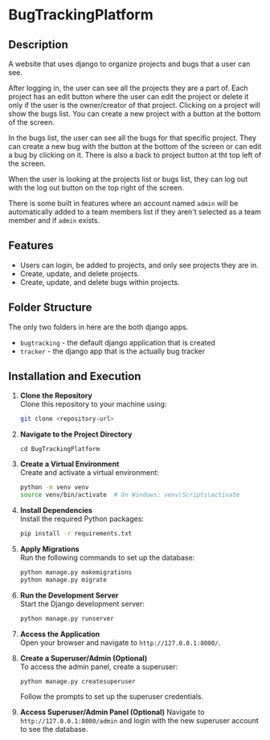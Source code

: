 # BugTrackingPlatform

## Description
A website that uses django to organize projects and bugs that a user can see.

After logging in, the user can see all the projects they are a part of. Each project has an edit button where the user can edit the project or delete it only if the user is the owner/creator of that project. Clicking on a project will show the bugs list. You can create a new project with a button at the bottom of the screen.

In the bugs list, the user can see all the bugs for that specific project. They can create a new bug with the button at the bottom of the screen or can edit a bug by clicking on it. There is also a back to project button at tht top left of the screen.

When the user is looking at the projects list or bugs list, they can log out with the log out button on the top right of the screen.

There is some built in features where an account named `admin` will be automatically added to a team members list if they aren't selected as a team member and if `admin` exists.

## Features
- Users can login, be added to projects, and only see projects they are in.
- Create, update, and delete projects.
- Create, update, and delete bugs within projects.

## Folder Structure
The only two folders in here are the both django apps.
- `bugtracking` -  the default django application that is created
- `tracker` - the django app that is the actually bug tracker

## Installation and Execution

1. **Clone the Repository**  
    Clone this repository to your machine using:
    ```bash
    git clone <repository-url>
    ```

2. **Navigate to the Project Directory**  
    ```
    cd BugTrackingPlatform
    ```

3. **Create a Virtual Environment**  
    Create and activate a virtual environment:
    ```bash
    python -m venv venv
    source venv/bin/activate  # On Windows: venv\Scripts\activate
    ```

4. **Install Dependencies**  
    Install the required Python packages:
    ```bash
    pip install -r requirements.txt
    ```

5. **Apply Migrations**  
    Run the following commands to set up the database:
    ```bash
    python manage.py makemigrations
    python manage.py migrate
    ```

6. **Run the Development Server**  
    Start the Django development server:
    ```bash
    python manage.py runserver
    ```

7. **Access the Application**  
    Open your browser and navigate to `http://127.0.0.1:8000/`.

8. **Create a Superuser/Admin (Optional)**  
    To access the admin panel, create a superuser:
    ```bash
    python manage.py createsuperuser
    ```
    Follow the prompts to set up the superuser credentials.

9. **Access Superuser/Admin Panel (Optional)** 
    Navigate to `http://127.0.0.1:8000/admin` and login with the new superuser account to see the database.
